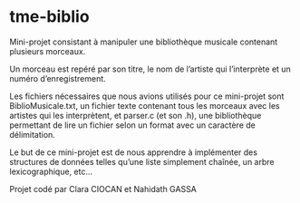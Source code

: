 # tme-biblio
Mini-projet consistant à manipuler une bibliothèque musicale contenant plusieurs morceaux. 

Un morceau est repéré par son titre, le nom de l’artiste qui l’interprète et un numéro d’enregistrement. 

Les fichiers nécessaires que nous avions utilisés pour ce mini-projet sont BiblioMusicale.txt, un fichier texte contenant tous les morceaux avec les artistes qui les interprètent, et parser.c (et son .h), une bibliothèque permettant de lire un fichier selon un format avec un caractère de délimitation.

Le but de ce mini-projet est de nous apprendre à implémenter des structures de données telles qu’une liste simplement chaînée, un arbre lexicographique, etc…

Projet codé par Clara CIOCAN et Nahidath GASSA
